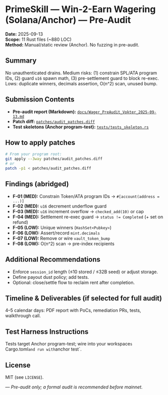 # PrimeSkill — Win-2-Earn Wagering (Solana/Anchor) — Pre-Audit

**Date:** 2025-09-13  
**Scope:** 11 Rust files (~880 LOC)  
**Method:** Manual/static review (Anchor). No fuzzing in pre-audit.

## Summary
No unauthenticated drains. Medium risks: (1) constrain SPL/ATA program IDs, (2) guard `u16` spawn math, (3) pre-settlement guard to block re-exec. Lows: duplicate winners, decimals assertion, O(n^2) scan, unused bump.

## Submission Contents
- **Pre-audit report (Markdown):** [`docs/Wager_PreAudit_Vokter_2025-09-13.md`](docs/Wager_PreAudit_Vokter_2025-09-13.md)
- **Patch diff:** [`patches/audit_patches.diff`](patches/audit_patches.diff)
- **Test skeletons (Anchor program-test):** [`tests/tests_skeleton.rs`](tests/tests_skeleton.rs)

## How to apply patches
```bash
# From your program root:
git apply --3way patches/audit_patches.diff
# or
patch -p1 < patches/audit_patches.diff
```

## Findings (abridged)

* **F-01 (MED):** Constrain Token/ATA program IDs → `#[account(address = ...)]`
* **F-02 (MED):** `u16` decrement underflow guard
* **F-03 (MED):** `u16` increment overflow → `checked_add(10)` or cap
* **F-04 (MED):** Settlement re-exec guard → `status != Completed` (+ set on refund)
* **F-05 (LOW):** Unique winners (`HashSet<Pubkey>`)
* **F-06 (LOW):** Assert/record `mint.decimals`
* **F-07 (LOW):** Remove or wire `vault_token_bump`
* **F-08 (LOW):** O(n^2) scan → pre-index recipients

## Additional Recommendations

* Enforce `session_id` length (≤10 stored / ≤32B seed) or adjust storage.
* Define payout dust policy; add tests.
* Optional: close/settle flow to reclaim rent after completion.

## Timeline & Deliverables (if selected for full audit)

4–5 calendar days: PDF report with PoCs, remediation PRs, tests, walkthrough call.

## Test Harness Instructions

Tests target Anchor program-test; wire into your workspace`s `Cargo.toml` and run with `anchor test`.

## License

MIT (see `LICENSE`).

—
*Pre-audit only; a formal audit is recommended before mainnet.*

